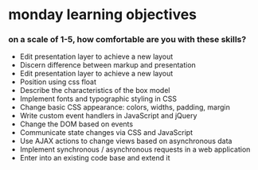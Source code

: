 # monday learning objectives

### on a scale of 1-5, how comfortable are you with these skills?

- Edit presentation layer to achieve a new layout
- Discern difference between markup and presentation
- Edit presentation layer to achieve a new layout
- Position using css float
- Describe the characteristics of the box model
- Implement fonts and typographic styling in CSS
- Change basic CSS appearance: colors, widths, padding, margin
- Write custom event handlers in JavaScript and jQuery
- Change the DOM based on events
- Communicate state changes via CSS and JavaScript
- Use AJAX actions to change views based on asynchronous data
- Implement synchronous / asynchronous requests in a web application
- Enter into an existing code base and extend it